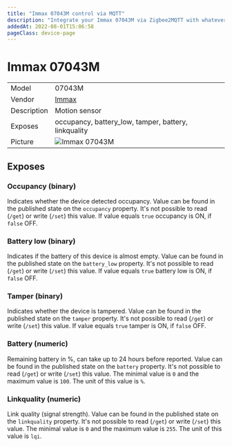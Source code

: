 ```yaml
---
title: "Immax 07043M control via MQTT"
description: "Integrate your Immax 07043M via Zigbee2MQTT with whatever smart home infrastructure you are using without the vendor's bridge or gateway."
addedAt: 2022-08-01T15:06:58
pageClass: device-page
---
```


<!-- !!!! -->
<!-- ATTENTION: This file is auto-generated through docgen! -->
<!-- You can only edit the "Notes"-Section between the two comment lines "Notes BEGIN" and "Notes END". -->
<!-- Do not use h1 or h2 heading within "## Notes"-Section. -->
<!-- !!!! -->

# Immax 07043M

|     |     |
|-----|-----|
| Model | 07043M  |
| Vendor  | [Immax](/supported-devices/#v=Immax)  |
| Description | Motion sensor |
| Exposes | occupancy, battery_low, tamper, battery, linkquality |
| Picture | ![Immax 07043M](https://www.zigbee2mqtt.io/images/devices/07043M.jpg) |


<!-- Notes BEGIN: You can edit here. Add "## Notes" headline if not already present. -->


<!-- Notes END: Do not edit below this line -->




## Exposes

### Occupancy (binary)
Indicates whether the device detected occupancy.
Value can be found in the published state on the `occupancy` property.
It's not possible to read (`/get`) or write (`/set`) this value.
If value equals `true` occupancy is ON, if `false` OFF.

### Battery low (binary)
Indicates if the battery of this device is almost empty.
Value can be found in the published state on the `battery_low` property.
It's not possible to read (`/get`) or write (`/set`) this value.
If value equals `true` battery low is ON, if `false` OFF.

### Tamper (binary)
Indicates whether the device is tampered.
Value can be found in the published state on the `tamper` property.
It's not possible to read (`/get`) or write (`/set`) this value.
If value equals `true` tamper is ON, if `false` OFF.

### Battery (numeric)
Remaining battery in %, can take up to 24 hours before reported.
Value can be found in the published state on the `battery` property.
It's not possible to read (`/get`) or write (`/set`) this value.
The minimal value is `0` and the maximum value is `100`.
The unit of this value is `%`.

### Linkquality (numeric)
Link quality (signal strength).
Value can be found in the published state on the `linkquality` property.
It's not possible to read (`/get`) or write (`/set`) this value.
The minimal value is `0` and the maximum value is `255`.
The unit of this value is `lqi`.

